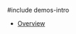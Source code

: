 #include demos-intro

- [Overview](https://js.devexpress.com/Demos/WidgetsGallery/Demo/DropDownButton/Overview/)